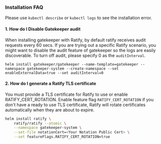 ### Installation FAQ

Please use ```kubectl describe``` or ```kubectl logs``` to see the installation error.

#### 1. How do I Disable Gatekeeper audit
When installing gatekeeper with Ratify, by default ratify receives audit requests every 60 secs.
If you are trying out a specific Ratify scenario, you might want to disable the audit feature of gatekeeper so the logs are easily discoverable. To turn off audit, please specify 0 as the ```auditInterval```.

```
helm install gatekeeper/gatekeeper --name-template=gatekeeper --namespace gatekeeper-system --create-namespace --set enableExternalData=true --set auditInterval=0
```

#### 2. How do I generate a Ratify TLS certificate 

You must provide a TLS certificate for Ratify to use or enable RATIFY_CERT_ROTATION. Enable feature flag `RATIFY_CERT_ROTATION` if you don't have a ready to use TLS certificate, Ratify will rotate certificates automatically when they are about to expire.

```bash
helm install ratify \
    ratify/ratify --atomic \
    --namespace gatekeeper-system \
    --set-file notationCert=<Your Notation Public Cert> \
    --set featureFlags.RATIFY_CERT_ROTATION=true
```
